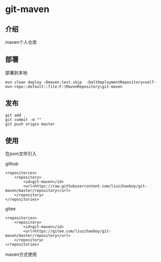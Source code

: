 # git-maven
## 介绍
maven个人仓库
## 部署
部署到本地
```
mvn clean deploy -Dmaven.test.skip  -DaltDeploymentRepository=self-mvn-repo::default::file:F:\MavenRepository\git-maven
```
## 发布
```
git add .
git commit -m ""
git push origin master
```
## 使用
在pom文件引入

github
```
<repositories>
    <repository>
        <id>git-maven</id>
        <url>https://raw.githubusercontent.com/liuzihaoboy/git-maven/master/repository</url>
    </repository>
</repositories>
```
gitee
```
<repositories>
    <repository>
        <id>git-maven</id>
        <url>https://gitee.com/liuzihaoboy/git-maven/master/repository</url>
    </repository>
</repositories>
```
maven方式使用

